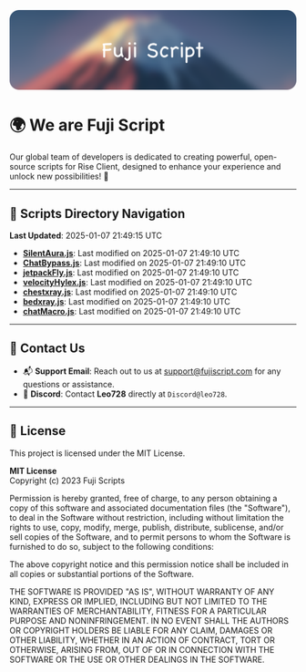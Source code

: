 ![Banner](.github/b.webp)

# 🌍 **We are Fuji Script**

Our global team of developers is dedicated to creating powerful, open-source scripts for Rise Client, designed to enhance your experience and unlock new possibilities! 🌟

---
<!-- SCRIPTS_NAVIGATION_START -->
## 📂 **Scripts Directory Navigation**

**Last Updated**: 2025-01-07 21:49:15 UTC

- **[SilentAura.js](scripts/SilentAura.js)**: Last modified on 2025-01-07 21:49:10 UTC
- **[ChatBypass.js](scripts/ChatBypass.js)**: Last modified on 2025-01-07 21:49:10 UTC
- **[jetpackFly.js](scripts/jetpackFly.js)**: Last modified on 2025-01-07 21:49:10 UTC
- **[velocityHylex.js](scripts/velocityHylex.js)**: Last modified on 2025-01-07 21:49:10 UTC
- **[chestxray.js](scripts/chestxray.js)**: Last modified on 2025-01-07 21:49:10 UTC
- **[bedxray.js](scripts/bedxray.js)**: Last modified on 2025-01-07 21:49:10 UTC
- **[chatMacro.js](scripts/chatMacro.js)**: Last modified on 2025-01-07 21:49:10 UTC

<!-- SCRIPTS_NAVIGATION_END -->

---

## 💬 **Contact Us**  
- 📬 **Support Email**: Reach out to us at [support@fujiscript.com](mailto:support@fujiscript.com) for any questions or assistance.  
- 💬 **Discord**: Contact **Leo728** directly at `Discord@leo728`.

---

## 📜 **License**

This project is licensed under the MIT License.  

**MIT License**  
Copyright (c) 2023 Fuji Scripts  

Permission is hereby granted, free of charge, to any person obtaining a copy of this software and associated documentation files (the "Software"), to deal in the Software without restriction, including without limitation the rights to use, copy, modify, merge, publish, distribute, sublicense, and/or sell copies of the Software, and to permit persons to whom the Software is furnished to do so, subject to the following conditions:  

The above copyright notice and this permission notice shall be included in all copies or substantial portions of the Software.  

THE SOFTWARE IS PROVIDED "AS IS", WITHOUT WARRANTY OF ANY KIND, EXPRESS OR IMPLIED, INCLUDING BUT NOT LIMITED TO THE WARRANTIES OF MERCHANTABILITY, FITNESS FOR A PARTICULAR PURPOSE AND NONINFRINGEMENT. IN NO EVENT SHALL THE AUTHORS OR COPYRIGHT HOLDERS BE LIABLE FOR ANY CLAIM, DAMAGES OR OTHER LIABILITY, WHETHER IN AN ACTION OF CONTRACT, TORT OR OTHERWISE, ARISING FROM, OUT OF OR IN CONNECTION WITH THE SOFTWARE OR THE USE OR OTHER DEALINGS IN THE SOFTWARE.  
